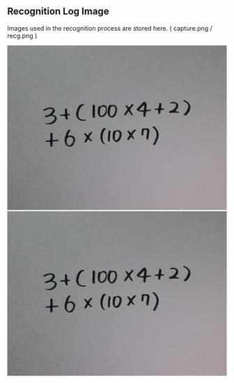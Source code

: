 ## Recognition Log Image

Images used in the recognition process are stored here. ( capture.png / recg.png )

![img1](https://github.com/tjfdlvTkr/HandWritingCalculator/blob/main/_log/README_img/img1.png)
![img2](https://github.com/tjfdlvTkr/HandWritingCalculator/blob/main/_log/README_img/img1.png)